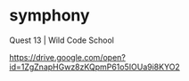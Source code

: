 # symphony

Quest 13 | Wild Code School

https://drive.google.com/open?id=1ZgZnapHGwz8zKQpmP61o5IOUa9i8KYO2
